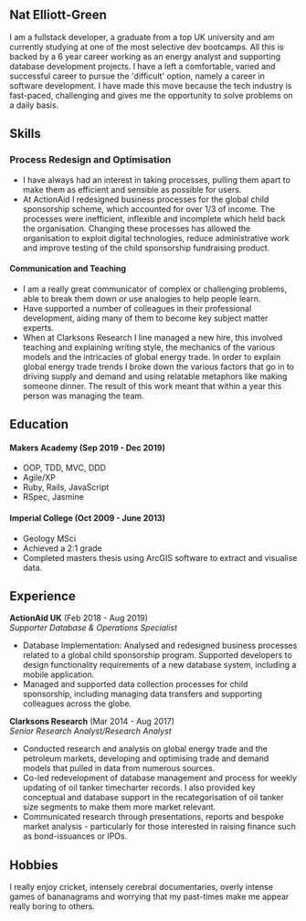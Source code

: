 ## Nat Elliott-Green

I am a fullstack developer, a graduate from a top UK university and am currently studying at one of the most selective dev bootcamps. All this is backed by a 6 year career working as an energy analyst and supporting database development projects. I have a left a comfortable, varied and successful career to pursue the 'difficult' option, namely a career in software development. I have made this move because the tech industry is fast-paced, challenging and gives me the opportunity to solve problems on a daily basis.

## Skills

### Process Redesign and Optimisation

- I have always had an interest in taking processes, pulling them apart to make them as efficient and sensible as possible for users.
- At ActionAid I redesigned business processes for the global child sponsorship scheme, which accounted for over 1/3 of income. The processes were inefficient, inflexible and incomplete which held back the organisation. Changing these processes has allowed the organisation to exploit digital technologies, reduce administrative work and improve testing of the child sponsorship fundraising product.  

#### Communication and Teaching

- I am a really great communicator of complex or challenging problems, able to break them down or use analogies to help people learn.
- Have supported a number of colleagues in their professional development, aiding many of them to become key subject matter experts.
- When at Clarksons Research I line managed a new hire, this involved teaching and explaining writing style, the mechanics of the various models and the intricacies of global energy trade. In order to explain global energy trade trends I broke down the various factors that go in to driving supply and demand and using relatable metaphors like making someone dinner. The result of this work meant that within a year this person was managing the team.

## Education

#### Makers Academy (Sep 2019 - Dec 2019)

- OOP, TDD, MVC, DDD
- Agile/XP
- Ruby, Rails, JavaScript
- RSpec, Jasmine

#### Imperial College (Oct 2009 - June 2013)

- Geology MSci
- Achieved a 2:1 grade
- Completed masters thesis using ArcGIS software to extract and visualise data.

## Experience

**ActionAid UK** (Feb 2018 - Aug 2019)    
*Supporter Database & Operations Specialist*  
- Database Implementation: Analysed and redesigned business processes related to a global child sponsorship program. Supported developers to design functionality requirements of a new database system, including a mobile application.
- Managed and supported data collection processes for child sponsorship, including managing data transfers and supporting colleagues across the globe.

**Clarksons Research** (Mar 2014 - Aug 2017)   
*Senior Research Analyst/Research Analyst*  
- Conducted research and analysis on global energy trade and the petroleum markets, developing and optimising trade and demand models that pulled in data from numerous sources.
- Co-led redevelopment of database management and process for weekly updating of oil tanker timecharter records. I also provided key conceptual and database support in the recategorisation of oil tanker size segments to make them more market relevant.
- Communicated research through presentations, reports and bespoke market analysis - particularly for those interested in raising finance such as bond-issuances or IPOs.

## Hobbies

I really enjoy cricket, intensely cerebral documentaries, overly intense games of bananagrams and worrying that my past-times make me appear really boring to others.
